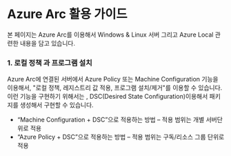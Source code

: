 # Azure Arc 활용 가이드
본 페이지는 Azure Arc를 이용해서 Windows & Linux 서버 그리고 Azure Local 관련한 내용을 담고 있습니다.

### 1. 로컬 정책 과 프로그램 설치
Azure Arc에 연결된 서버에서 Azure Policy 또는 Machine Configuration 기능을 이용해서, "로컬 정책, 레지스트리 값 적용, 프로그램 설치/제거"를 이용할 수 있습니다. 이런 기능을 구현하기 위해서는 , DSC(Desired State Configuration)이용해서 패키지를 생성해서 구현할 수 있습니다.
- “Machine Configuration + DSC”으로 적용하는 방법 – 적용 범위는 개별 서버단위로 적용
- “Azure Policy + DSC”으로 적용하는 방법 – 적용 범위는 구독/리소스 그룹 단위로 적용

